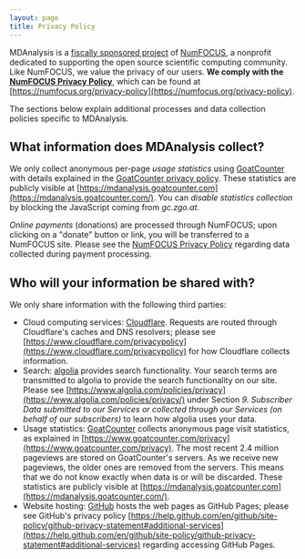 ```yaml
---
layout: page
title: Privacy Policy
---
```


MDAnalysis is a [fiscally sponsored
project]({{site.numfocus.sponsored_project}}) of [NumFOCUS][], a nonprofit
dedicated to supporting the open source scientific computing
community. Like NumFOCUS, we value the privacy of our users. **We comply 
with the [NumFOCUS Privacy Policy][]**, which can be found at
[https://numfocus.org/privacy-policy](https://numfocus.org/privacy-policy).

The sections below explain additional processes and data collection 
policies specific to MDAnalysis. 


## What information does MDAnalysis collect?

We only collect anonymous per-page *usage statistics* using
[GoatCounter][] with details explained in the [GoatCounter privacy
policy][]. These statistics are publicly visible at
[https://mdanalysis.goatcounter.com](https://mdanalysis.goatcounter.com/).
You can *disable statistics collection* by blocking the JavaScript
coming from *gc.zgo.at*.

*Online payments* (donations) are processed through NumFOCUS; upon clicking 
on a "donate" button or link, you will be transferred to a NumFOCUS site. 
Please see the [NumFOCUS Privacy Policy][] regarding data collected during 
payment processing.


## Who will your information be shared with?

We only share information with the following third parties:

* Cloud computing services:
  [Cloudflare](https://www.cloudflare.com). Requests are routed
  through Cloudflare's caches and DNS resolvers; please see
  [https://www.cloudflare.com/privacypolicy](https://www.cloudflare.com/privacypolicy)
  for how Cloudflare collects information.
* Search: [algolia](https://www.algolia.com/) provides search
  functionality. Your search terms are transmitted to algolia to
  provide the search functionality on our site. Please see
  [https://www.algolia.com/policies/privacy](https://www.algolia.com/policies/privacy/)
  under Section *9. Subscriber Data submitted to our Services or collected through
  our Services (on behalf of our subscribers)* to learn how algolia
  uses your data.
* Usage statistics: [GoatCounter][] collects anonymous page visit
  statistics, as explained in
  [https://www.goatcounter.com/privacy](https://www.goatcounter.com/privacy).
  The most recent 2.4 million pageviews are stored on GoatCounter's servers.
  As we receive new pageviews, the older ones are removed from the servers. This means that we do not know exactly when data is or will be discarded.
  These statistics are publicly visible at
  [https://mdanalysis.goatcounter.com](https://mdanalysis.goatcounter.com/).
* Website hosting: [GitHub](https://github.com/) hosts the web pages
  as GitHub Pages; please see GitHub's privacy policy
  [https://help.github.com/en/github/site-policy/github-privacy-statement#additional-services](https://help.github.com/en/github/site-policy/github-privacy-statement#additional-services)
  regarding accessing GitHub Pages.
  


[NumFOCUS]: https://www.numfocus.org
[NumFOCUS Privacy Policy]: https://numfocus.org/privacy-policy
[GoatCounter]: https://www.goatcounter.com/
[GoatCounter privacy policy]: https://www.goatcounter.com/privacy
